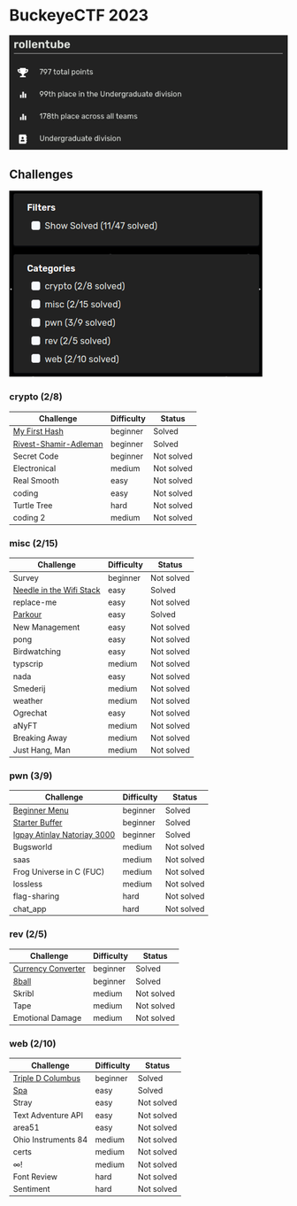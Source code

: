 # BuckeyeCTF 2023
![Score](./images/score.png)

## Challenges
![Challenges](./images/challenges.png)

### crypto (2/8)
| Challenge                                                  | Difficulty | Status     |
| ---------------------------------------------------------- | ---------- | ---------- |
| [My First Hash](./crypto/My_First_Hash.md)                 | beginner   | Solved     |
| [Rivest-Shamir-Adleman](./crypto/Rivest-Shamir-Adleman.md) | beginner   | Solved     |
| Secret Code                                                | beginner   | Not solved |
| Electronical                                               | medium     | Not solved |
| Real Smooth                                                | easy       | Not solved |
| coding                                                     | easy       | Not solved |
| Turtle Tree                                                | hard       | Not solved |
| coding 2                                                   | medium     | Not solved |

### misc (2/15)
| Challenge                                                      | Difficulty | Status     |
| -------------------------------------------------------------- | ---------- | ---------- |
| Survey                                                         | beginner   | Not solved |
| [Needle in the Wifi Stack](./misc/Needle_in_the_Wifi_Stack.md) | easy       | Solved     |
| replace-me                                                     | easy       | Not solved |
| [Parkour](./misc/Parkour.md)                                   | easy       | Solved     |
| New Management                                                 | easy       | Not solved |
| pong                                                           | easy       | Not solved |
| Birdwatching                                                   | easy       | Not solved |
| typscrip                                                       | medium     | Not solved |
| nada                                                           | easy       | Not solved |
| Smederij                                                       | medium     | Not solved |
| weather                                                        | medium     | Not solved |
| Ogrechat                                                       | easy       | Not solved |
| aNyFT                                                          | medium     | Not solved |
| Breaking Away                                                  | medium     | Not solved |
| Just Hang, Man                                                 | medium     | Not solved |

### pwn (3/9)
| Challenge                                                           | Difficulty | Status     |
| ------------------------------------------------------------------- | ---------- | ---------- |
| [Beginner Menu](./pwn/Beginner_Menu.md)                             | beginner   | Solved     |
| [Starter Buffer](./pwn/Starter_Buffer.md)                           | beginner   | Solved     |
| [Igpay Atinlay Natoriay 3000](./pwn/Igpay_Atinlay_Natoriay_3000.md) | beginner   | Solved     |
| Bugsworld                                                           | medium     | Not solved |
| saas                                                                | medium     | Not solved |
| Frog Universe in C (FUC)                                            | medium     | Not solved |
| lossless                                                            | medium     | Not solved |
| flag-sharing                                                        | hard       | Not solved |
| chat_app                                                            | hard       | Not solved |

### rev (2/5)
| Challenge                                         | Difficulty | Status     |
| ------------------------------------------------- | ---------- | ---------- |
| [Currency Converter](./rev/Currency_Converter.md) | beginner   | Solved     |
| [8ball](./rev/8ball.md)                           | beginner   | Solved     |
| Skribl                                            | medium     | Not solved |
| Tape                                              | medium     | Not solved |
| Emotional Damage                                  | medium     | Not solved |

### web (2/10)
| Challenge                                       | Difficulty | Status     |
| ----------------------------------------------- | ---------- | ---------- |
| [Triple D Columbus](./web/Triple_D_Columbus.md) | beginner   | Solved     |
| [Spa](./web/Spa.md)                             | easy       | Solved     |
| Stray                                           | easy       | Not solved |
| Text Adventure API                              | easy       | Not solved |
| area51                                          | easy       | Not solved |
| Ohio Instruments 84                             | medium     | Not solved |
| certs                                           | medium     | Not solved |
| ∞!                                              | medium     | Not solved |
| Font Review                                     | hard       | Not solved |
| Sentiment                                       | hard       | Not solved |